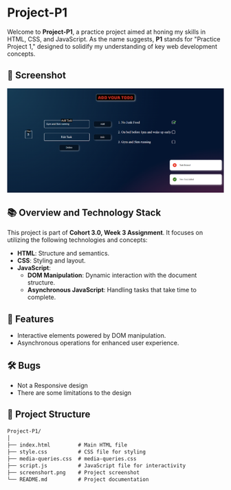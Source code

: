 # Project-P1

Welcome to **Project-P1**, a practice project aimed at honing my skills in HTML, CSS, and JavaScript. As the name suggests, **P1** stands for "Practice Project 1," designed to solidify my understanding of key web development concepts.
## 📸 Screenshot

![Project-P1 Screenshot](Screenshot.png)

## 📚 Overview and Technology Stack

This project is part of **Cohort 3.0, Week 3 Assignment**. It focuses on utilizing the following technologies and concepts:

- **HTML**: Structure and semantics.
- **CSS**: Styling and layout.
- **JavaScript**: 
  - **DOM Manipulation**: Dynamic interaction with the document structure.
  - **Asynchronous JavaScript**: Handling tasks that take time to complete.

## 🚀 Features
- Interactive elements powered by DOM manipulation.
- Asynchronous operations for enhanced user experience.

## 🛠️ Bugs
- Not a Responsive design
- There are some limitations to the design

## 📂 Project Structure

```plaintext
Project-P1/
│
├── index.html         # Main HTML file
├── style.css          # CSS file for styling
├── media-queries.css  # media-queries.css
├── script.js          # JavaScript file for interactivity
├── screenshort.png    # Project screenshot
└── README.md          # Project documentation
